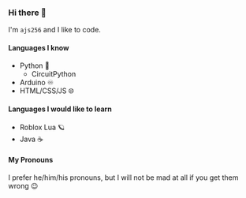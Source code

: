 ### Hi there 👋
I'm `ajs256` and I like to code.

#### Languages I know
* Python 🐍
  * CircuitPython
* Arduino ♾️
* HTML/CSS/JS 🌐

#### Languages I would like to learn
* Roblox Lua 🪐
* Java ☕️

#### My Pronouns
I prefer he/him/his pronouns, but I will not be mad at all if you get them wrong 😉

<!--
**ajs256/ajs256** is a ✨ _special_ ✨ repository because its `README.md` (this file) appears on your GitHub profile.

Here are some ideas to get you started:

- 🔭 I’m currently working on ...
- 🌱 I’m currently learning ...
- 👯 I’m looking to collaborate on ...
- 🤔 I’m looking for help with ...
- 💬 Ask me about ...
- 📫 How to reach me: ...
- 😄 Pronouns: ...
- ⚡ Fun fact: ...
-->
